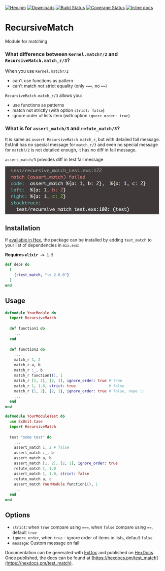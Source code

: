 
[![Hex.pm](https://img.shields.io/hexpm/v/test_match.svg)](https://hex.pm/packages/test_match)
[![Downloads](https://img.shields.io/hexpm/dt/test_match.svg)](https://hex.pm/packages/test_match)
[![Build Status](https://travis-ci.org/Apelsinka223/test_match.svg?branch=master)](https://travis-ci.org/Apelsinka223/test_match)
[![Coverage Status](https://coveralls.io/repos/github/Apelsinka223/test_match/badge.svg?branch=master)](https://coveralls.io/github/Apelsinka223/test_match?branch=master)
[![Inline docs](http://inch-ci.org/github/Apelsinka223/test_match.svg?branch=master)](http://inch-ci.org/github/Apelsinka223/test_match)

# RecursiveMatch

Module for matching

### What difference between `Kernel.match?/2` and `RecursiveMatch.match_r/3`?
When you use `Kernel.match?/2`
* can't use functions as pattern
* can't match not strict equality (only `===`, no `==`)

`RecursiveMatch.match_r/3` allows you:
* use functions as patterns
* match not strictly (with option `strict: false`)
* ignore order of lists item (with option `ignore_order: true`)

### What is for `assert_match/3` and `refute_match/3`?
It is same as `assert RecursiveMatch.match_r`, but with detailed fail message.   
ExUnit has no special message for `match_r/3` and even no special message for `match?/2` is not detailed enough, it has no diff in fail message.

`assert_match/3` provides diff in test fail message


<img src="/images/screenshot.png?raw=true" width="500" height="155">

## Installation

If [available in Hex](https://hex.pm/docs/publish), the package can be installed
by adding `test_match` to your list of dependencies in `mix.exs`:

**Requires `elixir ~> 1.5`**

```elixir
def deps do
  [
    {:test_match, "~> 2.0.0"}
  ]
end
```

## Usage
```elixir
defmodule YourModule do
  import RecursiveMatch

  def function1 do
    ...
  end
  
  def function2 do
    ...
    match_r 1, 2 
    match_r a, b
    match_r :_, b
    match_r function1(), 1
    match_r [1, 2], [2, 1], ignore_order: true # true
    match_r 1, 1.0, strict: true               # false
    match_r {1, 2}, {2, 1}, ignore_order: true # false, nope :)
    ...
  end
end

```

```elixir
defmodule YourModuleTest do
  use ExUnit.Case
  import RecursiveMatch

  test "some test" do
    ...
    assert_match 1, 2 # false
    assert_match :_, b
    assert_match a, b
    assert_match [1, 2], [2, 1], ignore_order: true
    refute_match 1, 1.0
    assert_match 1, 1.0, strict: false          
    refute_match a, c
    assert_match YourModule.function1(), 1
    ...
  end
end

```
 ## Options
   * `strict`: when `true` compare using `===`, when `false` compare using `==`, default `true`
   * `ignore_order`,  when `true` - ignore order of items in lists, default `false`
   * `message`: Custom message on fail

Documentation can be generated with [ExDoc](https://github.com/elixir-lang/ex_doc)
and published on [HexDocs](https://hexdocs.pm). Once published, the docs can
be found at [https://hexdocs.pm/test_match](https://hexdocs.pm/test_match).


